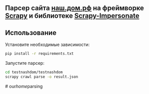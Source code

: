 ## Парсер сайта [наш.дом.рф](https://наш.дом.рф/сервисы/каталог-новостроек/список-объектов/список?place=0-1&objStatus=0) на фреймворке [Scrapy](https://scrapy.org) и библиотеке [Scrapy-Impersonate](https://github.com/jxlil/scrapy-impersonate)


## Использование

Установите необходимые зависимости:
```sh
pip install -r requirements.txt
```

Запустите парсер:
```sh
cd testnashdom/testnashdom
scrapy crawl parse -o result.json
```
#   o u r _ h o m e _ p a r s i n g  
 